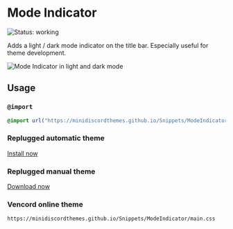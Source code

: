 [preview]: https://minidiscordthemes.github.io/Snippets/ModeIndicator/preview.avif

# Mode Indicator
![Status: working](https://img.shields.io/badge/status-working-green?style=flat-square)

Adds a light / dark mode indicator on the title bar. Especially useful for theme development.

![Mode Indicator in light and dark mode][preview]

## Usage
### `@import`
```css
@import url("https://minidiscordthemes.github.io/Snippets/ModeIndicator/main.css");
```
### Replugged automatic theme
[Install now](https://replugged.dev/install?identifier=net.saltssaumure.ModeIndicator)
### Replugged manual theme
[Download now](https://github.com/MiniDiscordThemes/Snippets/releases/latest/download/net.saltssaumure.ModeIndicator.asar)
### Vencord online theme
```
https://minidiscordthemes.github.io/Snippets/ModeIndicator/main.css
```